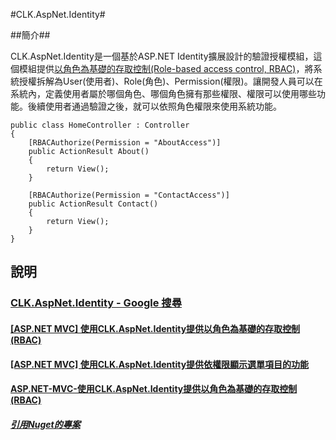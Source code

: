 #CLK.AspNet.Identity#

##簡介##

CLK.AspNet.Identity是一個基於ASP.NET Identity擴展設計的驗證授權模組，這個模組提供[以角色為基礎的存取控制(Role-based access control, RBAC)](http://en.wikipedia.org/wiki/Role-based_access_control)，將系統授權拆解為User(使用者)、Role(角色)、Permission(權限)。讓開發人員可以在系統內，定義使用者屬於哪個角色、哪個角色擁有那些權限、權限可以使用哪些功能。後續使用者通過驗證之後，就可以依照角色權限來使用系統功能。

    public class HomeController : Controller
    {
        [RBACAuthorize(Permission = "AboutAccess")]
        public ActionResult About()
        {
            return View();
        }

        [RBACAuthorize(Permission = "ContactAccess")]
        public ActionResult Contact()
        {
            return View();
        }
    }


## 說明

### [CLK.AspNet.Identity - Google 搜尋](https://www.google.com/search?q=CLK.AspNet.Identity&rlz=1C1OPRB_enTW872TW873&oq=CLK.AspNet.Identity&aqs=chrome..69i57j69i60l3.9614j0j1&sourceid=chrome&ie=UTF-8)

#### [[ASP.NET MVC] 使用CLK.AspNet.Identity提供以角色為基礎的存取控制(RBAC)](http://www.dotblogs.com.tw/clark/archive/2015/06/08/151513.aspx)

#### [[ASP.NET MVC] 使用CLK.AspNet.Identity提供依權限顯示選單項目的功能](http://www.dotblogs.com.tw/clark/archive/2015/10/18/153597.aspx)

#### [ASP.NET-MVC-使用CLK.AspNet.Identity提供以角色為基礎的存取控制(RBAC)](http://clark159.github.io/2015/06/08/ASP.NET-MVC-使用CLK.AspNet.Identity提供以角色為基礎的存取控制(RBAC)/)
##### [引用Nuget的專案](Solution4CLKAspNetIdentity/WebApp4CLKAspNetIdentity)
